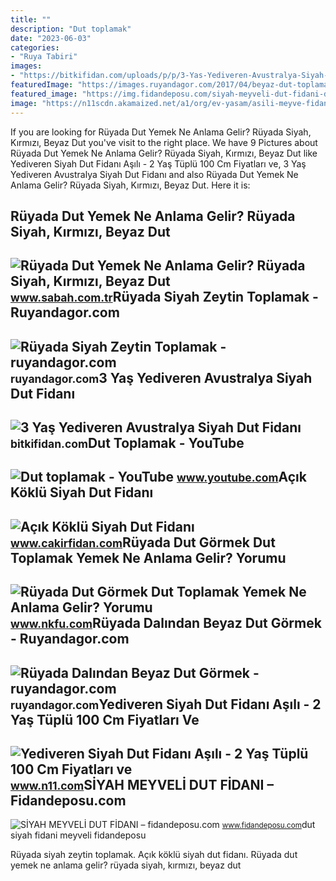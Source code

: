 ```yaml
---
title: ""
description: "Dut toplamak"
date: "2023-06-03"
categories:
- "Ruya Tabiri"
images:
- "https://bitkifidan.com/uploads/p/p/3-Yas-Yediveren-Avustralya-Siyah-Dut-Fidani_3.jpg"
featuredImage: "https://images.ruyandagor.com/2017/04/beyaz-dut-toplamak-1951.jpg"
featured_image: "https://img.fidandeposu.com/siyah-meyveli-dut-fidani-dut-fidani-181-16-B.jpg"
image: "https://n11scdn.akamaized.net/a1/org/ev-yasam/asili-meyve-fidanlari/avustralya-siyah-dut-fidani-asili-2-yas-tuplu-80-120-cm__1388503510840455.jpg"
---
```


If you are looking for Rüyada Dut Yemek Ne Anlama Gelir? Rüyada Siyah, Kırmızı, Beyaz Dut you've visit to the right place. We have 9 Pictures about Rüyada Dut Yemek Ne Anlama Gelir? Rüyada Siyah, Kırmızı, Beyaz Dut like Yediveren Siyah Dut Fidanı Aşılı - 2 Yaş Tüplü 100 Cm Fiyatları ve, 3 Yaş Yediveren Avustralya Siyah Dut Fidanı and also Rüyada Dut Yemek Ne Anlama Gelir? Rüyada Siyah, Kırmızı, Beyaz Dut. Here it is:

Rüyada Dut Yemek Ne Anlama Gelir? Rüyada Siyah, Kırmızı, Beyaz Dut
------------------------------------------------------------------

 ![Rüyada Dut Yemek Ne Anlama Gelir? Rüyada Siyah, Kırmızı, Beyaz Dut](https://iasbh.tmgrup.com.tr/39da95/650/344/0/94/724/474?u=https://isbh.tmgrup.com.tr/sbh/2022/04/22/ruyada-dut-yemek-ne-anlama-gelir-ruyada-siyah-kirmizi-beyaz-dut-agaci-gormek-toplamak-ve-yemek-anlami-1650636602528.jpg) <small>www.sabah.com.tr</small>Rüyada Siyah Zeytin Toplamak - Ruyandagor.com
---------------------------------------------

 ![Rüyada Siyah Zeytin Toplamak - ruyandagor.com](https://images.ruyandagor.com/2017/04/siyah-zeytin-toplamak-2247.jpg) <small>ruyandagor.com</small>3 Yaş Yediveren Avustralya Siyah Dut Fidanı
-------------------------------------------

 ![3 Yaş Yediveren Avustralya Siyah Dut Fidanı](https://bitkifidan.com/uploads/p/p/3-Yas-Yediveren-Avustralya-Siyah-Dut-Fidani_3.jpg) <small>bitkifidan.com</small>Dut Toplamak - YouTube
----------------------

 ![Dut toplamak - YouTube](https://i.ytimg.com/vi/SLTqyqW4qI4/maxresdefault.jpg) <small>www.youtube.com</small>Açık Köklü Siyah Dut Fidanı
---------------------------

 ![Açık Köklü Siyah Dut Fidanı](https://www.cakirfidan.com/Uploads/UrunResimleri/buyuk/acik-koklu-siyah-dut-fidani-364aad.png) <small>www.cakirfidan.com</small>Rüyada Dut Görmek Dut Toplamak Yemek Ne Anlama Gelir? Yorumu
------------------------------------------------------------

 ![Rüyada Dut Görmek Dut Toplamak Yemek Ne Anlama Gelir? Yorumu](https://www.nkfu.com/wp-content/uploads/2020/08/dut.jpg) <small>www.nkfu.com</small>Rüyada Dalından Beyaz Dut Görmek - Ruyandagor.com
-------------------------------------------------

 ![Rüyada Dalından Beyaz Dut Görmek - ruyandagor.com](https://images.ruyandagor.com/2017/04/beyaz-dut-toplamak-1951.jpg) <small>ruyandagor.com</small>Yediveren Siyah Dut Fidanı Aşılı - 2 Yaş Tüplü 100 Cm Fiyatları Ve
------------------------------------------------------------------

 ![Yediveren Siyah Dut Fidanı Aşılı - 2 Yaş Tüplü 100 Cm Fiyatları ve](https://n11scdn.akamaized.net/a1/org/ev-yasam/asili-meyve-fidanlari/avustralya-siyah-dut-fidani-asili-2-yas-tuplu-80-120-cm__1388503510840455.jpg) <small>www.n11.com</small>SİYAH MEYVELİ DUT FİDANI – Fidandeposu.com
------------------------------------------

 ![SİYAH MEYVELİ DUT FİDANI – fidandeposu.com](https://img.fidandeposu.com/siyah-meyveli-dut-fidani-dut-fidani-181-16-B.jpg) <small>www.fidandeposu.com</small>dut siyah fidani meyveli fidandeposu

Rüyada siyah zeytin toplamak. Açık köklü siyah dut fidanı. Rüyada dut yemek ne anlama gelir? rüyada siyah, kırmızı, beyaz dut
